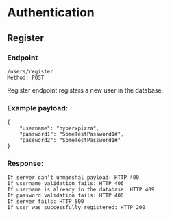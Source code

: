 # Authentication


## Register

### Endpoint
```
/users/register
Method: POST
```

Register endpoint registers a new user in the database.
### Example payload:
```
{
    "username": "hyperxpizza",
    "password1": "SomeTestPassword1#",
    "password2": "SomeTestPassword1#"
}
```

### Response:
```
If server can't unmarshal payload: HTTP 400
If username validation fails: HTTP 406
If username is already in the database: HTTP 409
If password validation fails: HTTP 406
If server fails: HTTP 500
If user was successfully registered: HTTP 200
```